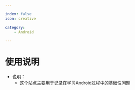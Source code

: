 ```yaml
---

index: false
icon: creative

category: 
    - Android

---
```


# 使用说明

- 说明：
  - 这个站点主要用于记录在学习Android过程中的基础性问题
